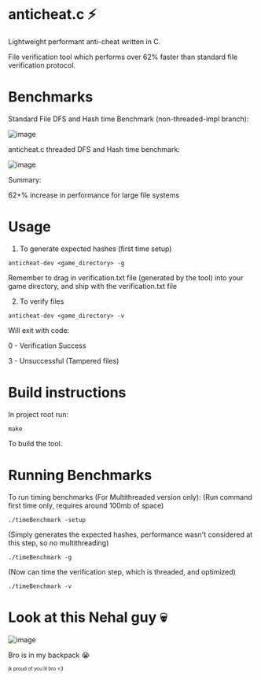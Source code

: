 # anticheat.c ⚡
Lightweight performant anti-cheat written in C.

File verification tool which performs over 62% faster than standard file verification protocol.

# Benchmarks

Standard File DFS and Hash time Benchmark (non-threaded-impl branch):

![image](https://github.com/PoromKamal/anticheat.c/assets/62628923/05a8e79b-e232-48bd-9e5a-04638691832d)


anticheat.c threaded DFS and Hash time benchmark:

![image](https://github.com/PoromKamal/anticheat.c/assets/62628923/9b0e464d-7c94-4906-b8e0-b9d7d6c3ee60)


Summary:

62+% increase in performance for large file systems

# Usage
1. To generate expected hashes (first time setup)
```
anticheat-dev <game_directory> -g
```

Remember to drag in verification.txt file (generated by the tool) into your game directory,
and ship with the verification.txt file

2. To verify files
```
anticheat-dev <game_directory> -v
```
Will exit with code:

0 - Verification Success

3 - Unsuccessful (Tampered files)

# Build instructions
In project root run:
```
make
```
To build the tool.

# Running Benchmarks
To run timing benchmarks (For Multithreaded version only):
(Run command first time only, requires around 100mb of space)
```
./timeBenchmark -setup
```
(Simply generates the expected hashes, performance wasn't considered at this step, so no multithreading)
```
./timeBenchmark -g
```
(Now can time the verification step, which is threaded, and optimized)

```
./timeBenchmark -v
```
# Look at this Nehal guy 💀

![image](https://github.com/PoromKamal/anticheat.c/assets/62628923/90d31fe8-df13-48a8-ada7-fc6240060856)

Bro is in my backpack 😭

<sub><sup>jk proud of you lil bro <3 </sup></sub>
